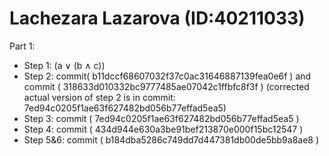 # Lachezara Lazarova (ID:40211033)

Part 1:
- Step 1: (a ∨ (b ∧ c))
- Step 2: commit( b11dccf68607032f37c0ac31646887139fea0e6f ) and commit ( 318633d010332bc9777485ae07042c1ffbfc8f3f ) (corrected actual version of step 2 is in commit: 7ed94c0205f1ae63f627482bd056b77effad5ea5)
- Step 3: commit ( 7ed94c0205f1ae63f627482bd056b77effad5ea5 )
- Step 4: commit ( 434d944e630a3be91bef213870e000f15bc12547 )
- Step 5&6: commit ( b184dba5286c749dd7d447381db00de5bb9a8ae8 )
